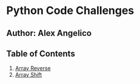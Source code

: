 # Python Code Challenges

## Author: Alex Angelico

## Table of Contents

1. [Array Reverse](array_reverse)
2. [Array Shift](array_shift)
